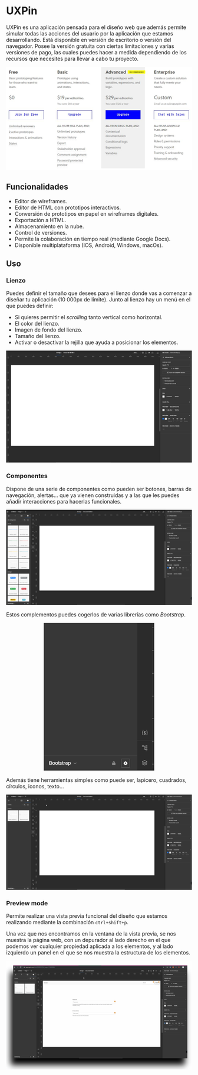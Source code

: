 # UXPin

UXPin es una aplicación pensada para el diseño web que además permite simular todas las acciones del usuario por la aplicación que estamos desarrollando.
Está disponible en versión de escritorio o versión del navegador.
Posee la versión gratuita con ciertas limitaciones y varias versiones de pago, las cuales puedes hacer a medida dependiendo de los recursos que necesites para llevar a cabo tu proyecto.

![Tarifas](./sources/img/prices.jpg)

## Funcionalidades

- Editor de wireframes.
- Editor de HTML con prototipos interactivos.
- Conversión de prototipos en papel en wireframes digitales.
- Exportación a HTML.
- Almacenamiento en la nube.
- Control de versiones.
- Permite la colaboración en tiempo real (mediante Google Docs).
- Disponible multiplataforma (IOS, Android, Windows, macOs).

## Uso

### Lienzo

Puedes definir el tamaño que desees para el lienzo donde vas a comenzar a diseñar tu aplicación (10 000px de límite). Junto al lienzo hay un menú en el que puedes definir:

- Si quieres permitir el _scrolling_ tanto vertical como horizontal.
- El color del lienzo.
- Imagen de fondo del lienzo.
- Tamaño del lienzo.
- Activar o desactivar la rejilla que ayuda a posicionar los elementos.

![Canvas](./sources/img/canvas.jpg)

### Componentes

Dispone de una serie de componentes como pueden ser botones, barras de navegación, alertas... que ya vienen construidas y a las que les puedes añadir interacciones para hacerlas funcionales.

![Componentes](./sources/img/new_navbar.gif)

Estos complementos puedes cogerlos de varias librerías como _Bootstrap_.

<p align="center">

<img src="./sources/img/comp_lib.gif">

</p>
Además tiene herramientas simples como puede ser, lapicero, cuadrados, círculos, iconos, texto...

![Componentes_simple](./sources/img/basic_comp.gif)

### Preview mode

Permite realizar una vista previa funcional del diseño que estamos realizando mediante la combinación `ctrl+shift+p`.

Una vez que nos encontramos en la ventana de la vista previa, se nos muestra la página web, con un depurador al lado derecho en el que podemos ver cualquier propiedad aplicada a los elementos, y al lado izquierdo un panel en el que se nos muestra la estructura de los elementos.

![Preview](./sources/img/preview.gif)
